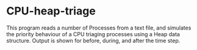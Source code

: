# CPU-heap-triage
This program reads a number of Processes from a text file, and simulates the priority behaviour of a CPU triaging processes using a Heap data structure. Output is shown for before, during, and after the time step.
